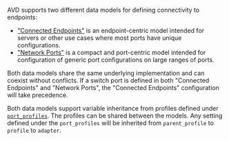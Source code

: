 AVD supports two different data models for defining connectivity to endpoints:

- ["Connected Endpoints"](#1---connected-endpoints) is an endpoint-centric model intended for servers or other use cases where most ports have unique configurations.
- ["Network Ports"](#2---network-ports) is a compact and port-centric model intended for configuration of generic port configurations on large ranges of ports.

Both data models share the same underlying implementation and can coexist without conflicts.
If a switch port is defined in both "Connected Endpoints" and "Network Ports", the "Connected Endpoints" configuration will take precedence.

Both data models support variable inheritance from profiles defined under [`port_profiles`](#3---port-profiles). The profiles can be shared between the models. Any setting defined under the `port_profiles` will be inherited from `parent_profile` to `profile` to `adapter`.
